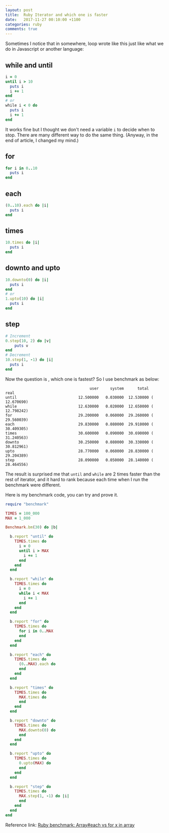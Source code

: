 ```yaml
---
layout: post
title:  Ruby Iterator and which one is faster
date:   2017-11-27 00:10:00 +1100
categories: ruby
comments: true
---
```

Sometimes I notice that in somewhere, loop wrote like this just like what we do in Javascript or another language:

## while and until
```rb
i = 0
until i > 10
  puts i
  i += 1
end
# or
while i < 0 do
  puts i
  i += 1
end
```

It works fine but I thought we don't need a variable `i` to decide when to stop. There are many different way to do the same thing. (Anyway, in the end of article, I changed my mind.)

## for
```rb
for i in 0..10
  puts i
end
```
## each
```rb
(0..10).each do |i|
  puts i
end
```
## times
```rb
10.times do |i|
  puts i
end
```
## downto and upto
```rb
10.downto(0) do |i|
  puts i
end
# or
1.upto(10) do |i|
  puts i
end
```
## step
```rb
# Increment
0.step(10, 2) do |v|
    puts v
end
# Decrement
10.step(1, -1) do |i|
  puts i
end
```

Now the question is , which one is fastest? So I use benchmark as below:
```
                                     user     system      total        real
until                           12.500000   0.030000  12.530000 ( 12.670690)
while                           12.630000   0.020000  12.650000 ( 12.798242)
for                             29.200000   0.060000  29.260000 ( 29.560039)
each                            29.830000   0.080000  29.910000 ( 30.409305)
times                           30.600000   0.090000  30.690000 ( 31.240563)
downto                          30.250000   0.080000  30.330000 ( 30.812961)
upto                            28.770000   0.060000  28.830000 ( 29.204389)
step                            28.090000   0.050000  28.140000 ( 28.464556)
```
The result is surprised me that `until` and `while` are 2 times faster than the rest of iterator, and it hard to rank because each time when I run the benchmark were different.

Here is my benchmark code, you can try and prove it.
```rb
require "benchmark"

TIMES = 100_000
MAX = 1_000

Benchmark.bm(30) do |b|

  b.report "until" do
    TIMES.times do
      i = 0
      until i > MAX
        i += 1
      end
    end
  end

  b.report "while" do
    TIMES.times do
      i = 0
      while i < MAX
        i += 1
      end
    end
  end

  b.report "for" do
    TIMES.times do
      for i in 0..MAX
      end
    end
  end

  b.report "each" do
    TIMES.times do
      (0..MAX).each do
      end
    end
  end

  b.report "times" do
    TIMES.times do
      MAX.times do
      end
    end
  end

  b.report "downto" do
    TIMES.times do
      MAX.downto(0) do
      end
    end
  end

  b.report "upto" do
    TIMES.times do
      0.upto(MAX) do
      end
    end
  end

  b.report "step" do
    TIMES.times do
      MAX.step(1, -1) do |i|
      end
    end
  end
end
```

Reference link:
[Ruby benchmark: Array#each vs for x in array](https://gist.github.com/jodosha/229951)
